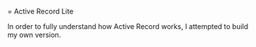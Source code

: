 = Active Record Lite

In order to fully understand how Active Record works, I attempted to build my own version.
